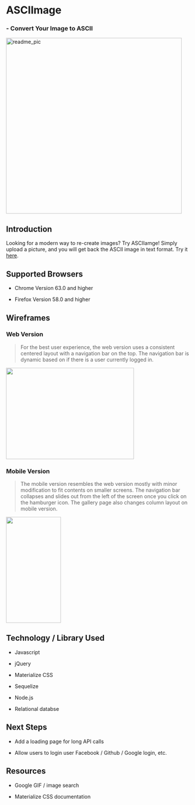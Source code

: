 # ASCIImage
###  - Convert Your Image to ASCII
<img width="481" alt="readme_pic" src="https://user-images.githubusercontent.com/35155255/36050996-7426a09e-0d9d-11e8-9abe-03ab1704f7ee.png">

## Introduction
Looking for a modern way to re-create images? Try ASCIIamge! Simply upload a picture, and you will get back the ASCII image in text format. Try it [here](https://github.com/vivian5668/Tinkling).

## Supported Browsers

- Chrome Version 63.0 and higher

- Firefox Version 58.0 and higher

## Wireframes
### Web Version
>For the best user experience, the web version uses a consistent centered layout with a navigation bar on the top. The navigation bar is dynamic based on if there is a user currently logged in.


<img src="https://user-images.githubusercontent.com/35155255/36052259-c2073b26-0da1-11e8-88b4-7a3a8b041507.png" width="350" height="250">


### Mobile Version
>The mobile version resembles the web version mostly with minor modification to fit contents on smaller screens. The navigation bar collapses and slides out from the left of the screen once you click on the hamburger icon. The gallery page also changes column layout on mobile version.
<img src="https://user-images.githubusercontent.com/35155255/36052262-c7942810-0da1-11e8-922f-7ca25851a917.png" width="150" height="290">

## Technology / Library Used

- Javascript

- jQuery

- Materialize CSS
- Sequelize
- Node.js
- Relational databse

## Next Steps

- Add a loading page for long API calls

- Allow users to login user Facebook / Github / Google login, etc.

## Resources

- Google GIF / image search

- Materialize CSS documentation




